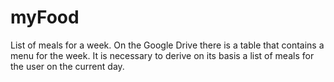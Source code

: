 # myFood
List of meals for a week. 
On the Google Drive there is a table that contains a menu for the week.
It is necessary to derive on its basis a list of meals for the user on the current day.
